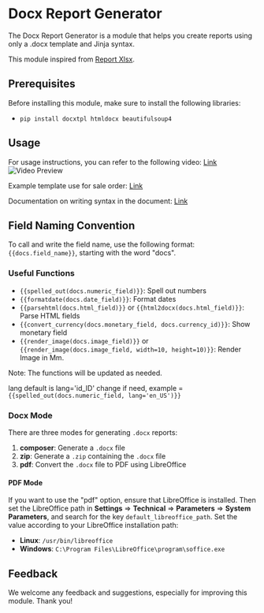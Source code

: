 # Docx Report Generator

The Docx Report Generator is a module that helps you create reports using only a .docx template and Jinja syntax.

This module inspired from [Report Xlsx](https://apps.odoo.com/apps/modules/16.0/report_xlsx).

## Prerequisites

Before installing this module, make sure to install the following libraries:

- `pip install docxtpl htmldocx beautifulsoup4`

## Usage

For usage instructions, you can refer to the following video: [Link](https://www.youtube.com/watch?v=dZvak8yiD5Q)  
![Video Preview](assets/preview.gif)

Example template use for sale order: [Link](https://github.com/alienyst/alnas-docx/raw/16.0/alnas_docx/static/description/example/example.docx)

Documentation on writing syntax in the document: [Link](https://docxtpl.readthedocs.io/en/stable/)

## Field Naming Convention

To call and write the field name, use the following format: `{{docs.field_name}}`, starting with the word "docs".

### Useful Functions

- `{{spelled_out(docs.numeric_field)}}`: Spell out numbers
- `{{formatdate(docs.date_field)}}`: Format dates
- `{{parsehtml(docs.html_field)}}` or `{{html2docx(docs.html_field)}}`: Parse HTML fields
- `{{convert_currency(docs.monetary_field, docs.currency_id)}}`: Show monetary field
- `{{render_image(docs.image_field)}}` or `{{render_image(docs.image_field, width=10, height=10)}}`: Render Image in Mm.

Note: The functions will be updated as needed.

lang default is lang='id_ID' change if need, example = `{{spelled_out(docs.numeric_field, lang='en_US')}}`

### Docx Mode

There are three modes for generating `.docx` reports:

1. **composer**: Generate a `.docx` file
2. **zip**: Generate a `.zip` containing the `.docx` file
3. **pdf**: Convert the `.docx` file to PDF using LibreOffice

#### PDF Mode

If you want to use the "pdf" option, ensure that LibreOffice is installed. Then set the LibreOffice path in **Settings** => **Technical** => **Parameters** => **System Parameters**, and search for the key `default_libreoffice_path`. Set the value according to your LibreOffice installation path:

- **Linux**: `/usr/bin/libreoffice`
- **Windows**: `C:\Program Files\LibreOffice\program\soffice.exe`

## Feedback

We welcome any feedback and suggestions, especially for improving this module. Thank you!
